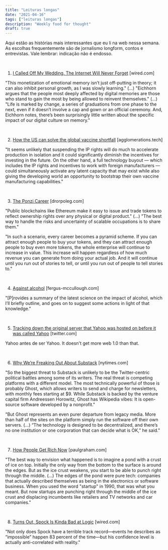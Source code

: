 ```yaml
---
title: "Leituras longas"
date: "2021-04-16"
tags: ["leituras longas"]
description: "Weekly food for thought"
draft: true
---
```


Aqui estão as histórias mais interessantes que eu li na web nessa semana. As escolhas frequentemente são de jornalismo longform, contos e entrevistas. Vale lembrar: indicação não é endosso. 

&nbsp;
&nbsp;

1. [I Called Off My Wedding. The Internet Will Never Forget](https://www.wired.com/story/weddings-social-media-apps-photos-memories-miscarriage-problem/) [wired.com]

"This monetization of emotional memory isn’t just off-putting in theory; it can also inhibit personal growth, as I was slowly learning." (...) "Eichhorn argues that the people most deeply affected by digital memories are those who stand to gain the most by being allowed to reinvent themselves." (...) "Life is marked by change, a series of graduations from one phase to the next, even if it doesn’t involve a cap and gown or an official ceremony. And, Eichhorn notes, there’s been surprisingly little written about the specific impact of our digital culture on memory."

&nbsp;
&nbsp;

2. [How the US can solve the global vaccine shortfall](https://www.agglomerations.tech/how-the-us-can-solve-the-global-vaccine-shortfall/) [agglomerations.tech]

"It seems unlikely that suspending the IP rights will do much to accelerate production in isolation and it could significantly diminish the incentives for investing in the future. On the other hand, a full technology buyout — which includes the IP rights and incentives to work with foreign manufacturers — could simultaneously activate any latent capacity that may exist while also giving the developing world an opportunity to bootstrap their own vaccine manufacturing capabilities."

&nbsp;
&nbsp;

3. [The Ponzi Career](https://www.drorpoleg.com/the-ponzi-career/) [drorpoleg.com]

"Public blockchains like Ethereum make it easy to issue and trade tokens to reflect ownership rights over any physical or digital product." (...) "The best way to handle the risks and uncertainty of scalable occupations is to share them."

"In such a scenario, every career becomes a pyramid scheme. If you can attract enough people to buy your tokens, and they can attract enough people to buy even more tokens, the whole enterprise will continue to increase in value. This increase will happen regardless of how much revenue you can generate from doing your actual job. And it will continue until you run out of stories to tell, or until you run out of people to tell stories to."

&nbsp;
&nbsp;

4. [Against alcohol](https://fergus-mccullough.com/index.php/2021/04/09/against-alcohol/) [fergus-mccullough.com]

"[P]rovides a summary of the latest science on the impact of alcohol, which I’ll briefly outline, and goes on to suggest some actions in light of that knowledge."

&nbsp;
&nbsp;

5. [Tracking down the original server that Yahoo was hosted on before it was called Yahoo](https://twitter.com/waxpancake/status/1381309822088323075) [twitter.com]

Yahoo antes de ser Yahoo. It doesn't get more web 1.0 than that.

&nbsp;
&nbsp;

6. [Why We’re Freaking Out About Substack](https://www.nytimes.com/2021/04/11/business/media/substack-newsletter-competition.html) [nytimes.com]

"So the biggest threat to Substack is unlikely to be the Twitter-centric political battles among some of its writers. The real threat is competing platforms with a different model. The most technically powerful of those is probably Ghost, which allows writers to send and charge for newsletters, with monthly fees starting at $9. While Substack is backed by the venture capital firm Andreessen Horowitz, Ghost has Wikipedia vibes: It is open-source software developed by a nonprofit."

"But Ghost represents an even purer departure from legacy media. More than half of the sites on the platform simply run the software off their own servers. (...) “The technology is designed to be decentralized, and there’s no one institution or one corporation that can decide what is OK,” he said."

&nbsp;
&nbsp;

7. [How People Get Rich Now](http://www.paulgraham.com/richnow.html) [paulgraham.com]

"The best way to envision what happened is to imagine a pond with a crust of ice on top. Initially the only way from the bottom to the surface is around the edges. But as the ice crust weakens, you start to be able to punch right through the middle. (...) The edges of the pond were pure tech: companies that actually described themselves as being in the electronics or software business. When you used the word "startup" in 1990, that was what you meant. But now startups are punching right through the middle of the ice crust and displacing incumbents like retailers and TV networks and car companies."

&nbsp;
&nbsp;

8. [Turns Out, Spock Is Kinda Bad at Logic](https://www.wired.com/2021/04/geeks-guide-spock-logic/) [wired.com]

"Not only does Spock have a terrible track record—events he describes as “impossible” happen 83 percent of the time—but his confidence level is actually anti-correlated with reality."